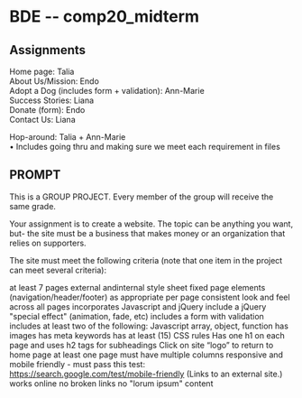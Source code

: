 # BDE -- comp20_midterm

Assignments
-----------
Home page: Talia\
About Us/Mission: Endo\
Adopt a Dog (includes form + validation): Ann-Marie\
Success Stories: Liana\
Donate (form): Endo\
Contact Us: Liana

Hop-around: Talia + Ann-Marie\
  • Includes going thru and making sure we meet each requirement in files


PROMPT
----------------------------------------------------------------------------
This is a GROUP PROJECT.  Every member of the group will receive the same grade.

Your assignment is to create a website.  The topic can be anything you want, but- the site must be a business that makes money or an organization that relies on supporters.

The site must meet the following criteria (note that one item in the project can meet several criteria):

at least 7 pages
external andinternal style sheet
fixed page elements (navigation/header/footer) as appropriate per page
consistent look and feel across all pages
incorporates Javascript and jQuery
include a jQuery "special effect" (animation, fade, etc)
includes a form with validation
includes at least two of the following: Javascript array, object, function
has images
has meta keywords
has at least (15) CSS rules
Has one h1 on each page and uses h2 tags for subheadings
Click on site “logo” to return to home page
at least one page must have multiple columns
responsive and mobile friendly - must pass this test: https://search.google.com/test/mobile-friendly (Links to an external site.)
works online
no broken links
no "lorum ipsum" content
